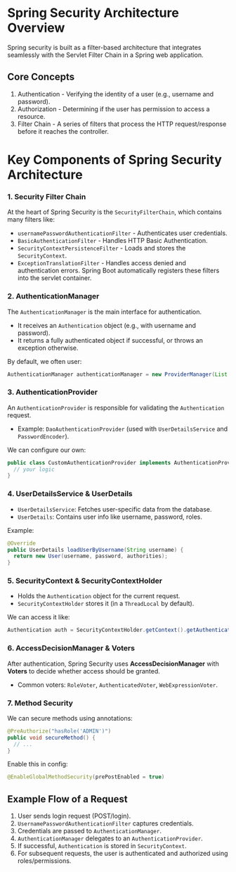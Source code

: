 # Spring Security Architecture Overview
Spring security is built as a filter-based architecture that integrates seamlessly with the Servlet Filter Chain in a Spring web application.

## Core Concepts
1. Authentication - Verifying the identity of a user (e.g., username and password).
2. Authorization - Determining if the user has permission to access a resource.
3. Filter Chain - A series of filters that process the HTTP request/response before it reaches the controller.

# Key Components of Spring Security Architecture
### 1. Security Filter Chain
At the heart of Spring Security is the `SecurityFilterChain`, which contains many filters like:
* `usernamePasswordAuthenticationFilter` - Authenticates user credentials.
* `BasicAuthenticationFilter` - Handles HTTP Basic Authentication.
* `SecurityContextPersistenceFilter` - Loads and stores the `SecurityContext`.
* `ExceptionTranslationFilter` - Handles access denied and authentication errors.
Spring Boot automatically registers these filters into the servlet container.

### 2. AuthenticationManager
The `AuthenticationManager` is the main interface for authentication.
* It receives an `Authentication` object (e.g., with username and password).
* It returns a fully authenticated object if successful, or throws an exception otherwise.

By default, we often user:
```java
AuthenticationManager authenticationManager = new ProviderManager(List.of(myAuthProvider));
```

### 3. AuthenticationProvider
An `AuthenticationProvider` is responsible for validating the `Authentication` request.
* Example: `DaoAuthenticationProvider` (used with `UserDetailsService` and `PasswordEncoder`).

We can configure our own:
```java
public class CustomAuthenticationProvider implements AuthenticationProvider {
  // your logic
}
```

### 4. UserDetailsService & UserDetails
* `UserDetailsService`: Fetches user-specific data from the database.
* `UserDetails`: Contains user info like username, password, roles.

Example:
```java
@Override
public UserDetails loadUserByUsername(String username) {
  return new User(username, password, authorities);
}
```

### 5. SecurityContext & SecurityContextHolder
* Holds the `Authentication` object for the current request.
* `SecurityContextHolder` stores it (in a `ThreadLocal` by default).

We can access it like:
```java
Authentication auth = SecurityContextHolder.getContext().getAuthentication();
```

### 6. AccessDecisionManager & Voters
After authentication, Spring Security uses **AccessDecisionManager** with **Voters** to decide whether access should be granted.
* Common voters: `RoleVoter`, `AuthenticatedVoter`, `WebExpressionVoter`.

### 7. Method Security
We can secure methods using annotations:
```java
@PreAuthorize("hasRole('ADMIN')")
public void secureMethod() {
  // ...
}
```

Enable this in config:
```java
@EnableGlobalMethodSecurity(prePostEnabled = true)
```

## Example Flow of a Request
1. User sends login request (POST/login).
2. `UsernamePasswordAuthenticationFilter` captures credentials.
3. Credentials are passed to `AuthenticationManager`.
4. `AuthenticationManager` delegates to an `AuthenticationProvider`.
5. If successful, `Authentication` is stored in `SecurityContext`.
6. For subsequent requests, the user is authenticated and authorized using roles/permissions.

